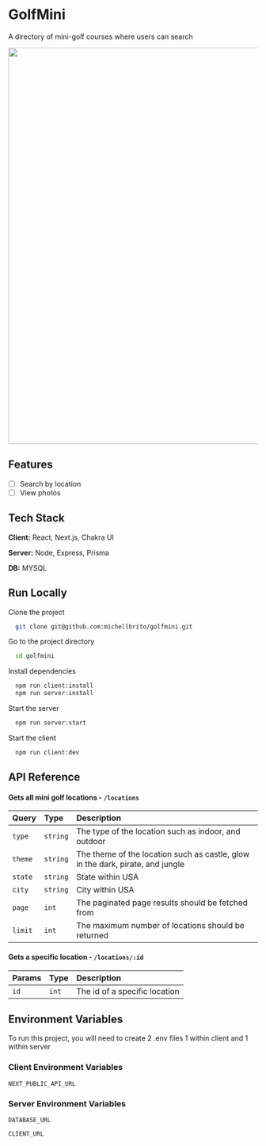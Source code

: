 
# GolfMini

A directory of mini-golf courses where users can search 

<img src="https://github.com/user-attachments/assets/fed9142b-049a-4ea0-b693-58defbebf1eb" height="800px"/>

## Features

- [ ] Search by location
- [ ] View photos

## Tech Stack

**Client:** React, Next.js, Chakra UI

**Server:** Node, Express, Prisma

**DB:** MYSQL

## Run Locally

Clone the project

```bash
  git clone git@github.com:michellbrito/golfmini.git
```

Go to the project directory

```bash
  cd golfmini
```

Install dependencies

```bash
  npm run client:install
  npm run server:install
```

Start the server

```bash
  npm run server:start
```

Start the client

```bash
  npm run client:dev
```

## API Reference

#### Gets all mini golf locations - `/locations`

| Query | Type     | Description                |
| :-------- | :------- | :------------------------- |
| `type` | `string` | The type of the location such as indoor, and outdoor |
| `theme` | `string` | The theme of the location such as castle, glow in the dark, pirate, and jungle |
| `state` | `string` | State within USA |
| `city` | `string` | City within USA |
| `page` | `int` | The paginated page results should be fetched from |
| `limit` | `int` | The maximum number of locations should be returned |


#### Gets a specific location - `/locations/:id`

| Params | Type     | Description                |
| :-------- | :------- | :------------------------- |
| `id` | `int` |The id of a specific location |

## Environment Variables

To run this project, you will need to create 2 .env files 1 within client and 1 within server

### Client Environment Variables 
`NEXT_PUBLIC_API_URL`

### Server Environment Variables 
`DATABASE_URL`

`CLIENT_URL`



